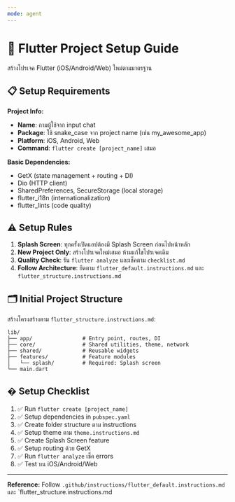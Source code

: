 ```yaml
---
mode: agent
---
```


# 🚀 Flutter Project Setup Guide

สร้างโปรเจค Flutter (iOS/Android/Web) ใหม่ตามมาตรฐาน

## 📋 Setup Requirements

**Project Info:**
- **Name**: ถามผู้ใช้จาก input chat
- **Package**: ใช้ snake_case จาก project name (เช่น my_awesome_app)
- **Platform**: iOS, Android, Web
- **Command**: `flutter create [project_name]` เสมอ

**Basic Dependencies:**
- GetX (state management + routing + DI)
- Dio (HTTP client)
- SharedPreferences, SecureStorage (local storage)
- flutter_i18n (internationalization)
- flutter_lints (code quality)

## ⚠️ Setup Rules

1. **Splash Screen**: ทุกครั้งเปิดแอปต้องมี Splash Screen ก่อนไปหน้าหลัก
2. **New Project Only**: สร้างโปรเจคใหม่เสมอ ห้ามแก้ไขโปรเจคเดิม
3. **Quality Check**: รัน `flutter analyze` และเช็คตาม `checklist.md`
4. **Follow Architecture**: ยึดตาม `flutter_default.instructions.md` และ `flutter_structure.instructions.md`

## 🗂️ Initial Project Structure

สร้างโครงสร้างตาม `flutter_structure.instructions.md`:

```
lib/
├── app/                # Entry point, routes, DI
├── core/               # Shared utilities, theme, network
├── shared/             # Reusable widgets
├── features/           # Feature modules
│   └── splash/         # Required: Splash screen
└── main.dart
```

## � Setup Checklist

1. ✅ Run `flutter create [project_name]`
2. ✅ Setup dependencies in `pubspec.yaml`
3. ✅ Create folder structure ตาม instructions
4. ✅ Setup theme ตาม `theme.instructions.md`
5. ✅ Create Splash Screen feature
6. ✅ Setup routing ด้วย GetX
7. ✅ Run `flutter analyze` เช็ค errors
8. ✅ Test บน iOS/Android/Web

---

**Reference:** Follow `.github/instructions/flutter_default.instructions.md` และ `flutter_structure.instructions.md